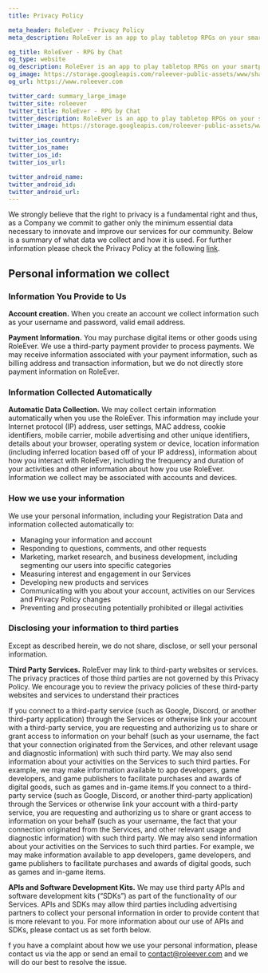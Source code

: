 ```yaml
---
title: Privacy Policy

meta_header: RoleEver - Privacy Policy
meta_description: RoleEver is an app to play tabletop RPGs on your smartphone

og_title: RoleEver - RPG by Chat
og_type: website
og_description: RoleEver is an app to play tabletop RPGs on your smartphone
og_image: https://storage.googleapis.com/roleever-public-assets/www/share.jpg
og_url: https://www.roleever.com

twitter_card: summary_large_image
twitter_site: roleever
twitter_title: RoleEver - RPG by Chat
twitter_description: RoleEver is an app to play tabletop RPGs on your smartphone
twitter_image: https://storage.googleapis.com/roleever-public-assets/www/share.jpg

twitter_ios_country:
twitter_ios_name:
twitter_ios_id:
twitter_ios_url:

twitter_android_name:
twitter_android_id:
twitter_android_url:
---
```


We strongly believe that the right to privacy is a fundamental right and thus, as a Company we commit to gather only the minimum essential data necessary to innovate and improve our services for our community. Below is a summary of what data we collect and how it is used. For further information please check the Privacy Policy at the following [link](https://www.iubenda.com/privacy-policy/50229417/full-legal).

## Personal information we collect

### Information You Provide to Us

**Account creation.** When you create an account we collect information such as your username and password, valid email address.

**Payment Information.** You may purchase digital items or other goods using RoleEver. We use a third-party payment provider to process payments. We may receive information associated with your payment information, such as billing address and transaction information, but we do not directly store payment information on RoleEver.

### Information Collected Automatically

**Automatic Data Collection.** We may collect certain information automatically when you use the RoleEver. This information may include your Internet protocol (IP) address, user settings, MAC address, cookie identifiers, mobile carrier, mobile advertising and other unique identifiers, details about your browser, operating system or device, location information (including inferred location based off of your IP address), information about how you interact with RoleEver, including the frequency and duration of your activities and other information about how you use RoleEver. Information we collect may be associated with accounts and devices.

### How we use your information

We use your personal information, including your Registration Data and information collected automatically to:

<ul>
    <li>Managing your information and account</li>
    <li>Responding to questions, comments, and other requests</li>
    <li>Marketing, market research, and business development, including segmenting our users into specific categories</li>
    <li>Measuring interest and engagement in our Services </li>
    <li>Developing new products and services</li>
    <li>Communicating with you about your account, activities on our Services and Privacy Policy changes</li>
    <li>Preventing and prosecuting potentially prohibited or illegal activities</li>
</ul>

### Disclosing your information to third parties

Except as described herein, we do not share, disclose, or sell your personal information.

**Third Party Services.** RoleEver may link to third-party websites or services. The privacy practices of those third parties are not governed by this Privacy Policy. We encourage you to review the privacy policies of these third-party websites and services to understand their practices

If you connect to a third-party service (such as Google, Discord, or another third-party application) through the Services or otherwise link your account with a third-party service, you are requesting and authorizing us to share or grant access to information on your behalf (such as your username, the fact that your connection originated from the Services, and other relevant usage and diagnostic information) with such third party. We may also send information about your activities on the Services to such third parties. For example, we may make information available to app developers, game developers, and game publishers to facilitate purchases and awards of digital goods, such as games and in-game items.If you connect to a third-party service (such as Google, Discord, or another third-party application) through the Services or otherwise link your account with a third-party service, you are requesting and authorizing us to share or grant access to information on your behalf (such as your username, the fact that your connection originated from the Services, and other relevant usage and diagnostic information) with such third party. We may also send information about your activities on the Services to such third parties. For example, we may make information available to app developers, game developers, and game publishers to facilitate purchases and awards of digital goods, such as games and in-game items.

**APIs and Software Development Kits.** We may use third party APIs and software development kits (“SDKs”) as part of the functionality of our Services. APIs and SDKs may allow third parties including advertising partners to collect your personal information in order to provide content that is more relevant to you. For more information about our use of APIs and SDKs, please contact us as set forth below.

f you have a complaint about how we use your personal information, please contact us via the app or send an email to [contact@roleever.com](mailto:contact@roleever.com) and we will do our best to resolve the issue.
